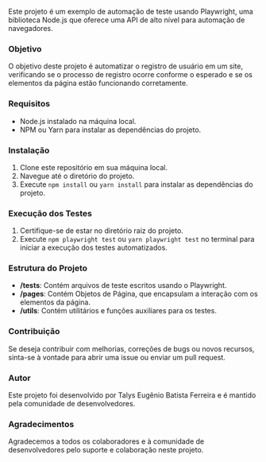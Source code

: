 Este projeto é um exemplo de automação de teste usando Playwright, uma biblioteca Node.js que oferece uma API de alto nível para automação de navegadores.

### Objetivo
O objetivo deste projeto é automatizar o registro de usuário em um site, verificando se o processo de registro ocorre conforme o esperado e se os elementos da página estão funcionando corretamente.

### Requisitos
- Node.js instalado na máquina local.
- NPM ou Yarn para instalar as dependências do projeto.

### Instalação
1. Clone este repositório em sua máquina local.
2. Navegue até o diretório do projeto.
3. Execute `npm install` ou `yarn install` para instalar as dependências do projeto.

### Execução dos Testes
1. Certifique-se de estar no diretório raiz do projeto.
2. Execute `npm playwright test` ou `yarn playwright test` no terminal para iniciar a execução dos testes automatizados.

### Estrutura do Projeto
- **/tests**: Contém arquivos de teste escritos usando o Playwright.
- **/pages**: Contém Objetos de Página, que encapsulam a interação com os elementos da página.
- **/utils**: Contém utilitários e funções auxiliares para os testes.

### Contribuição
Se deseja contribuir com melhorias, correções de bugs ou novos recursos, sinta-se à vontade para abrir uma issue ou enviar um pull request.

### Autor
Este projeto foi desenvolvido por Talys Eugênio Batista Ferreira e é mantido pela comunidade de desenvolvedores.

### Agradecimentos
Agradecemos a todos os colaboradores e à comunidade de desenvolvedores pelo suporte e colaboração neste projeto.